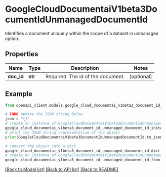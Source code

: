 # GoogleCloudDocumentaiV1beta3DocumentIdUnmanagedDocumentId

Identifies a document uniquely within the scope of a dataset in unmanaged option.

## Properties

Name | Type | Description | Notes
------------ | ------------- | ------------- | -------------
**doc_id** | **str** | Required. The id of the document. | [optional] 

## Example

```python
from openapi_client.models.google_cloud_documentai_v1beta3_document_id_unmanaged_document_id import GoogleCloudDocumentaiV1beta3DocumentIdUnmanagedDocumentId

# TODO update the JSON string below
json = "{}"
# create an instance of GoogleCloudDocumentaiV1beta3DocumentIdUnmanagedDocumentId from a JSON string
google_cloud_documentai_v1beta3_document_id_unmanaged_document_id_instance = GoogleCloudDocumentaiV1beta3DocumentIdUnmanagedDocumentId.from_json(json)
# print the JSON string representation of the object
print(GoogleCloudDocumentaiV1beta3DocumentIdUnmanagedDocumentId.to_json())

# convert the object into a dict
google_cloud_documentai_v1beta3_document_id_unmanaged_document_id_dict = google_cloud_documentai_v1beta3_document_id_unmanaged_document_id_instance.to_dict()
# create an instance of GoogleCloudDocumentaiV1beta3DocumentIdUnmanagedDocumentId from a dict
google_cloud_documentai_v1beta3_document_id_unmanaged_document_id_from_dict = GoogleCloudDocumentaiV1beta3DocumentIdUnmanagedDocumentId.from_dict(google_cloud_documentai_v1beta3_document_id_unmanaged_document_id_dict)
```
[[Back to Model list]](../README.md#documentation-for-models) [[Back to API list]](../README.md#documentation-for-api-endpoints) [[Back to README]](../README.md)


